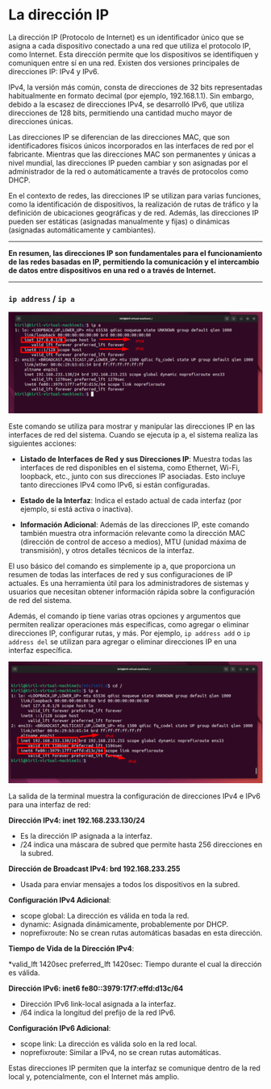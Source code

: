 # La dirección IP

La dirección IP (Protocolo de Internet) es un identificador único que se asigna a cada dispositivo conectado a una red que utiliza el protocolo IP, como Internet. Esta dirección permite que los dispositivos se identifiquen y comuniquen entre sí en una red. Existen dos versiones principales de direcciones IP: IPv4 y IPv6.

IPv4, la versión más común, consta de direcciones de 32 bits representadas habitualmente en formato decimal (por ejemplo, 192.168.1.1). Sin embargo, debido a la escasez de direcciones IPv4, se desarrolló IPv6, que utiliza direcciones de 128 bits, permitiendo una cantidad mucho mayor de direcciones únicas.

Las direcciones IP se diferencian de las direcciones MAC, que son identificadores físicos únicos incorporados en las interfaces de red por el fabricante. Mientras que las direcciones MAC son permanentes y únicas a nivel mundial, las direcciones IP pueden cambiar y son asignadas por el administrador de la red o automáticamente a través de protocolos como DHCP.

En el contexto de redes, las direcciones IP se utilizan para varias funciones, como la identificación de dispositivos, la realización de rutas de tráfico y la definición de ubicaciones geográficas y de red. Además, las direcciones IP pueden ser estáticas (asignadas manualmente y fijas) o dinámicas (asignadas automáticamente y cambiantes).

***
**En resumen, las direcciones IP son fundamentales para el funcionamiento de las redes basadas en IP, permitiendo la comunicación y el intercambio de datos entre dispositivos en una red o a través de Internet.**
***

### `ip address` / `ip a`

![IPV4/IPV6](/img/1001-IPV4-IPV6.png)

 Este comando se utiliza para mostrar y manipular las direcciones IP en las interfaces de red del sistema. Cuando se ejecuta ip a, el sistema realiza las siguientes acciones:

* **Listado de Interfaces de Red y sus Direcciones IP**: Muestra todas las interfaces de red disponibles en el sistema, como Ethernet, Wi-Fi, loopback, etc., junto con sus direcciones IP asociadas. Esto incluye tanto direcciones IPv4 como IPv6, si están configuradas.

* **Estado de la Interfaz**: Indica el estado actual de cada interfaz (por ejemplo, si está activa o inactiva).

* **Información Adicional**: Además de las direcciones IP, este comando también muestra otra información relevante como la dirección MAC (dirección de control de acceso a medios), MTU (unidad máxima de transmisión), y otros detalles técnicos de la interfaz.

El uso básico del comando es simplemente ip a, que proporciona un resumen de todas las interfaces de red y sus configuraciones de IP actuales. Es una herramienta útil para los administradores de sistemas y usuarios que necesitan obtener información rápida sobre la configuración de red del sistema.

Además, el comando ip tiene varias otras opciones y argumentos que permiten realizar operaciones más específicas, como agregar o eliminar direcciones IP, configurar rutas, y más. Por ejemplo, `ip address add` o `ip address del` se utilizan para agregar o eliminar direcciones IP en una interfaz específica.

![IPv4 IPv6](/img/1001-ipv4-ipv6-2png.png)

La salida de la terminal muestra la configuración de direcciones IPv4 e IPv6 para una interfaz de red:

**Dirección IPv4: inet 192.168.233.130/24**

* Es la dirección IP asignada a la interfaz.
* /24 indica una máscara de subred que permite hasta 256 direcciones en la subred.

**Dirección de Broadcast IPv4: brd 192.168.233.255**

* Usada para enviar mensajes a todos los dispositivos en la subred.

**Configuración IPv4 Adicional**:

* scope global: La dirección es válida en toda la red.
* dynamic: Asignada dinámicamente, probablemente por DHCP.
* noprefixroute: No se crean rutas automáticas basadas en esta dirección.

**Tiempo de Vida de la Dirección IPv4**:

*valid_lft 1420sec preferred_lft 1420sec: Tiempo durante el cual la dirección es válida.

**Dirección IPv6: inet6 fe80::3979:17f7:effd:d13c/64**

* Dirección IPv6 link-local asignada a la interfaz.
* /64 indica la longitud del prefijo de la red IPv6.

**Configuración IPv6 Adicional**:

* scope link: La dirección es válida solo en la red local.
* noprefixroute: Similar a IPv4, no se crean rutas automáticas.

Estas direcciones IP permiten que la interfaz se comunique dentro de la red local y, potencialmente, con el Internet más amplio.
